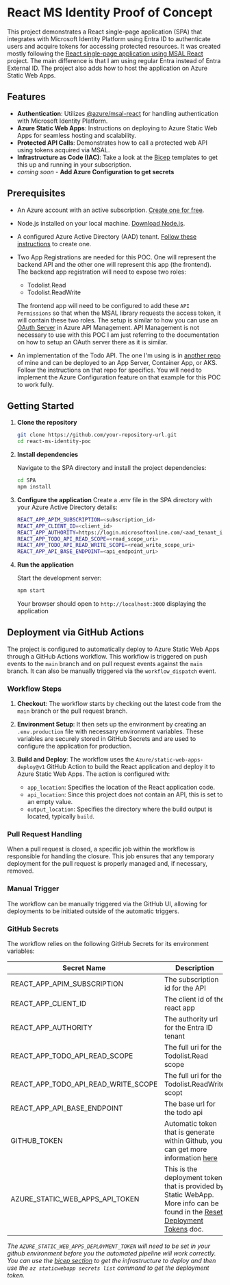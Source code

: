 # React MS Identity Proof of Concept

This project demonstrates a React single-page application (SPA) that integrates with Microsoft Identity Platform using Entra ID to authenticate users and acquire tokens for accessing protected resources.  It was created mostly following the [React single-page application using MSAL React](https://learn.microsoft.com/en-us/samples/azure-samples/ms-identity-ciam-javascript-tutorial/ms-identity-ciam-javascript-tutorial-1-sign-in-react/) project. The main difference is that I am using regular Entra instead of Entra External ID.  The project also adds how to host the application on Azure Static Web Apps.

## Features

- **Authentication**: Utilizes [@azure/msal-react](https://www.npmjs.com/package/@azure/msal-react) for handling authentication with Microsoft Identity Platform.
- **Azure Static Web Apps**: Instructions on deploying to Azure Static Web Apps for seamless hosting and scalability.
- **Protected API Calls**: Demonstrates how to call a protected web API using tokens acquired via MSAL.
- **Infrastructure as Code (IAC)**: Take a look at the [Bicep](https://github.com/anotherRedbeard/react-ms-identity-poc/tree/main/iac/bicep) templates to get this up and running in your subscription.
- *coming soon* - **Add Azure Configuration to get secrets**

## Prerequisites

- An Azure account with an active subscription. [Create one for free](https://azure.microsoft.com/en-us/free/).
- Node.js installed on your local machine. [Download Node.js](https://nodejs.org/en/download/).
- A configured Azure Active Directory (AAD) tenant. [Follow these instructions](https://docs.microsoft.com/en-us/azure/active-directory/develop/quickstart-create-new-tenant) to create one.
- Two App Registrations are needed for this POC. One will represent the backend API and the other one will represent this app (the frontend). The backend app registration will need to expose two roles:
  - Todolist.Read
  - Todolist.ReadWrite

  The frontend app will need to be configured to add these `API Permissions` so that when the MSAL library requests the access token, it will contain these two roles. The setup is similar to how you can use an [OAuth Server](https://learn.microsoft.com/en-us/azure/api-management/api-management-howto-oauth2#register-applications-with-the-oauth-server) in Azure API Management.  API Management is not necessary to use with this POC I am just referring to the documentation on how to setup an OAuth server there as it is similar.
- An implementation of the Todo API. The one I'm using is in [another repo](https://github.com/anotherRedbeard/web-api-demo-container) of mine and can be deployed to an App Server, Container App, or AKS. Follow the instructions on that repo for specifics. You will need to implement the Azure Configuration feature on that example for this POC to work fully.

## Getting Started

1. **Clone the repository**

    ```bash
    git clone https://github.com/your-repository-url.git
    cd react-ms-identity-poc
    ```

2. **Install dependencies**

    Navigate to the SPA directory and install the project dependencies:

    ```bash
    cd SPA
    npm install
    ```

3. **Configure the application**
    Create a .env file in the SPA directory with your Azure Active Directory details:

    ```bash
    REACT_APP_APIM_SUBSCRIPTION=<subscription_id>
    REACT_APP_CLIENT_ID=<client_id>
    REACT_APP_AUTHORITY=https://login.microsoftonline.com/<aad_tenant_id>
    REACT_APP_TODO_API_READ_SCOPE=<read_scope_uri>
    REACT_APP_TODO_API_READ_WRITE_SCOPE=<read_write_scope_uri>
    REACT_APP_API_BASE_ENDPOINT=<api_endpoint_uri>
    ```

4. **Run the application**

    Start the development server:

    ```bash
    npm start
    ```

    Your browser should open to `http://localhost:3000` displaying the application

## Deployment via GitHub Actions

The project is configured to automatically deploy to Azure Static Web Apps through a GitHub Actions workflow. This workflow is triggered on push events to the `main` branch and on pull request events against the `main` branch. It can also be manually triggered via the `workflow_dispatch` event.

### Workflow Steps

1. **Checkout**: The workflow starts by checking out the latest code from the `main` branch or the pull request branch.

2. **Environment Setup**: It then sets up the environment by creating an `.env.production` file with necessary environment variables. These variables are securely stored in GitHub Secrets and are used to configure the application for production.

3. **Build and Deploy**: The workflow uses the `Azure/static-web-apps-deploy@v1` GitHub Action to build the React application and deploy it to Azure Static Web Apps. The action is configured with:
    - `app_location`: Specifies the location of the React application code.
    - `api_location`: Since this project does not contain an API, this is set to an empty value.
    - `output_location`: Specifies the directory where the build output is located, typically `build`.

### Pull Request Handling

When a pull request is closed, a specific job within the workflow is responsible for handling the closure. This job ensures that any temporary deployment for the pull request is properly managed and, if necessary, removed.

### Manual Trigger

The workflow can be manually triggered via the GitHub UI, allowing for deployments to be initiated outside of the automatic triggers.

### GitHub Secrets

The workflow relies on the following GitHub Secrets for its environment variables:

| Secret Name | Description |
| ----------- | ----------- |
|REACT_APP_APIM_SUBSCRIPTION|The subscription id for the API |
|REACT_APP_CLIENT_ID|The client id of the react app |
|REACT_APP_AUTHORITY|The authority url for the Entra ID tenant|
|REACT_APP_TODO_API_READ_SCOPE|The full uri for the Todolist.Read scope|
|REACT_APP_TODO_API_READ_WRITE_SCOPE|The full uri for the Todolist.ReadWrite scopt|
|REACT_APP_API_BASE_ENDPOINT|The base url for the todo api|
|GITHUB_TOKEN|Automatic token that is generate within Github, you can get more information [here](https://docs.github.com/en/actions/security-guides/automatic-token-authentication)|
|AZURE_STATIC_WEB_APPS_API_TOKEN|This is the deployment token that is provided by Static WebApp. More info can be found in the [Reset Deployment Tokens](https://learn.microsoft.com/en-us/azure/static-web-apps/deployment-token-management) doc.|

*The `AZURE_STATIC_WEB_APPS_DEPLOYMENT_TOKEN` will need to be set in your github environment before you the automated pipeline will work correctly. You can use the [bicep section](https://github.com/anotherRedbeard/react-ms-identity-poc/blob/main/iac/bicep/README.md) to get the infrastructure to deploy and then use the `az staticwebapp secrets list` command to get the deployment token.*
